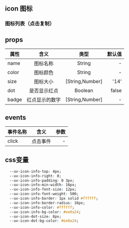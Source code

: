 ## icon 图标

### 图标列表（点击复制）

<script setup>
import {useUpdateRoute} from "../hooks/useUpdateRoute"; 
useUpdateRoute('icon')
</script>

## props

| 属性  |      含义      |      类型       | 默认值 |
| ----- | :------------: | :-------------: | -----: |
| name  |    图标名称    |     String      |      - |
| color |    图标颜色    |     String      |      - |
| size  |    图标大小    | [String,Number] |   '14' |
| dot   |  是否显示红点  |     Boolean     |  false |
| badge | 红点显示的数字 | [String,Number] |      - |

## events

| 事件名称 |   含义   | 参数 |
| -------- | :------: | ---: |
| click    | 点击事件 |    - |

## css变量

```css
  --uv-icon-info-top: 4px;
  --uv-icon-info-right: 0;
  --uv-icon-info-padding: 0 3px;
  --uv-icon-info-min-width: 16px;
  --uv-icon-info-font-size: 12px;
  --uv-icon-info-font-weight: 500;
  --uv-icon-info-border: 1px solid #ffffff;
  --uv-icon-info-border-radius: 16px;
  --uv-icon-info-color: #ffffff;
  --uv-icon-info-bg-color: #ee0a24;
  --uv-icon-dot-size: 8px;
  --uv-icon-dot-bg-color: #ee0a24;
```
